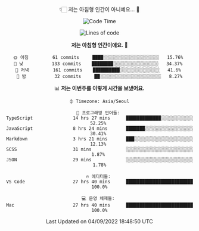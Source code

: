 <div align='center'>
 
👇🏻 저는 아침형 인간이 아니예요... 🙊
 
<!--START_SECTION:waka-->
![Code Time](http://img.shields.io/badge/Code%20Time-6%20mins-blue)

![Lines of code](https://img.shields.io/badge/%EC%A0%80%EB%8A%94%20%EC%97%AC%ED%83%9C%EA%B9%8C%EC%A7%80%20-288%20Thousand%20%EC%A4%84%EC%9D%98%20%EC%BD%94%EB%93%9C%EB%A5%BC%20%EC%9E%91%EC%84%B1%ED%96%88%EC%96%B4%EC%9A%94.-blue)

**저는 아침형 인간이에요. 🐤** 

```text
🌞 아침         61 commits     ████░░░░░░░░░░░░░░░░░░░░░   15.76% 
🌆 낮　         133 commits    ████████░░░░░░░░░░░░░░░░░   34.37% 
🌃 저녁         161 commits    ██████████░░░░░░░░░░░░░░░   41.6% 
🌙 밤　         32 commits     ██░░░░░░░░░░░░░░░░░░░░░░░   8.27%

```


📊 **저는 이번주를 이렇게 시간을 보냈어요.** 

```text
⌚︎ Timezone: Asia/Seoul

💬 프로그래밍 언어들: 
TypeScript               14 hrs 27 mins      █████████████░░░░░░░░░░░░   52.25% 
JavaScript               8 hrs 24 mins       ███████░░░░░░░░░░░░░░░░░░   30.41% 
Markdown                 3 hrs 21 mins       ███░░░░░░░░░░░░░░░░░░░░░░   12.13% 
SCSS                     31 mins             ░░░░░░░░░░░░░░░░░░░░░░░░░   1.87% 
JSON                     29 mins             ░░░░░░░░░░░░░░░░░░░░░░░░░   1.78%

🔥 에디터들: 
VS Code                  27 hrs 40 mins      █████████████████████████   100.0%

💻 운영 체제들: 
Mac                      27 hrs 40 mins      █████████████████████████   100.0%

```


 Last Updated on 04/09/2022 18:48:50 UTC
<!--END_SECTION:waka-->
 </div>
<!---
Emewjin/Emewjin is a ✨ special ✨ repository because its `README.md` (this file) appears on your GitHub profile.
You can click the Preview link to take a look at your changes.
--->
